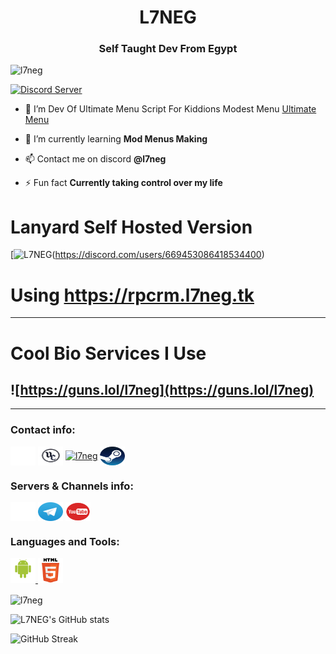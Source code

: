 <h1 align="center">L7NEG</h1>
<h3 align="center">Self Taught Dev From Egypt</h3>

<p align="left"> <img src="https://komarev.com/ghpvc/?username=l7neg&label=Profile%20views&color=0e75b6&style=flat" alt="l7neg" /> </p>

[![Discord Server](https://img.shields.io/discord/1025804814183047218?color=5865F2&label=L7NEG%20Community%20Discord&logo=discord&logoColor=fff&style=flat-square)](https://sub.l7neg.tk/discord)

- 🔭 I’m Dev Of Ultimate Menu Script For Kiddions Modest Menu [Ultimate Menu](https://www.unknowncheats.me/forum/grand-theft-auto-v/565688-1-64-ultimate-unlocker.html)

- 🌱 I’m currently learning **Mod Menus Making**

- 📫 Contact me on discord **@l7neg**

- ⚡ Fun fact **Currently taking control over my life**

# Lanyard Self Hosted Version
[![L7NEG](https://rpcrm.l7neg.tk/api/669453086418534400)(https://discord.com/users/669453086418534400)

# Using https://rpcrm.l7neg.tk
------------------------------------------------------------------------------------------------------------------------------------------
# Cool Bio Services I Use
![https://guns.lol/l7neg](https://guns.lol/l7neg)
------------------------------------------------------------------------------------------------------------------------------------------
------------------------------------------------------------------------------------------------------------------------------------------

<h3 align="left">Contact info:</h3>
<p align="left">
<a href="https://discord.com/users/669453086418534400" target="blank"><img align="center" src="https://raw.githubusercontent.com/L7NEG/L7NEG/main/img/discord.png" alt="l7neg" height="30" width="40" /></a>
<a href="https://www.unknowncheats.me/forum/members/4824332.html" target="blank"><img align="center" src="https://raw.githubusercontent.com/L7NEG/L7NEG/main/img/ukc.png" alt="l7neg" height="30" width="40" /></a>
 <a href="https://t.me/L7NEG" target="blank"><img align="center" src="https://l7neg.tk/img/telegram.png" alt="l7neg" height="30" width="40" /></a>
 <a href="https://steamcommunity.com/profiles/76561199005257177" target="blank"><img align="center" src="https://raw.githubusercontent.com/L7NEG/L7NEG/main/img/steam.png" alt="l7neg" height="30" width="40" /></a>
</p>  

<h3 align="left">Servers & Channels info:</h3>
<p align="left">
 <a href="https://sub.l7neg.tk/discord" target="blank"><img align="center" src="https://raw.githubusercontent.com/L7NEG/L7NEG/main/img/discord.png" alt="l7neg" height="30" width="40" /></a>
 <a href="https://t.me/YPFFFF" target="blank"><img align="center" src="https://raw.githubusercontent.com/L7NEG/L7NEG/main/img/telegram.png" alt="l7neg" height="30" width="40" /></a>
 <a href="https://www.youtube.com/channel/@L7NEG" target="blank"><img align="center" src="https://raw.githubusercontent.com/L7NEG/L7NEG/main/img/youtube.png" alt="l7neg" height="30" width="40" /></a>
</p>

<h3 align="left">Languages and Tools:</h3>
<p align="left"> <a href="https://developer.android.com" target="_blank"> <img src="https://raw.githubusercontent.com/devicons/devicon/master/icons/android/android-original-wordmark.svg" alt="android" width="40" height="40"/> </a>
 <a href="https://www.w3.org/html/" target="_blank"> <img src="https://raw.githubusercontent.com/devicons/devicon/master/icons/html5/html5-original-wordmark.svg" alt="html5" width="40" height="40"/> </a> </p>
<img align="center" src="https://l7negstats.vercel.app/api/top-langs?username=l7neg&show_icons=true&locale=en&layout=compact&theme=transparent" alt="l7neg" /></p>

![L7NEG's GitHub stats](https://l7negstats.vercel.app/api?username=l7neg&show_icons=true&theme=transparent)

![GitHub Streak](https://ghrmss.vercel.app?user=L7NEG&theme=github-dark-blue)
